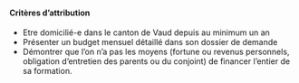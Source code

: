 #### Critères d’attribution

* Etre domicilié-e dans le canton de Vaud depuis au minimum un an
* Présenter un budget mensuel détaillé dans son dossier de demande
* Démontrer que l’on n’a pas les moyens (fortune ou revenus personnels, obligation d’entretien des parents ou du conjoint) de financer l’entier de sa formation.
